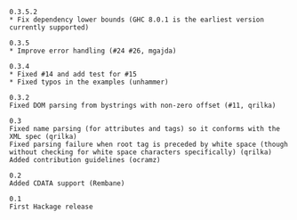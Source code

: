 	0.3.5.2
	* Fix dependency lower bounds (GHC 8.0.1 is the earliest version currently supported)

	0.3.5
	* Improve error handling (#24 #26, mgajda)

	0.3.4
	* Fixed #14 and add test for #15
	* Fixed typos in the examples (unhammer)

	0.3.2
	Fixed DOM parsing from bystrings with non-zero offset (#11, qrilka)
	
	0.3
	Fixed name parsing (for attributes and tags) so it conforms with the XML spec (qrilka)
	Fixed parsing failure when root tag is preceded by white space (though without checking for white space characters specifically) (qrilka)
	Added contribution guidelines (ocramz)	

	0.2
	Added CDATA support (Rembane)	

	0.1
	First Hackage release
